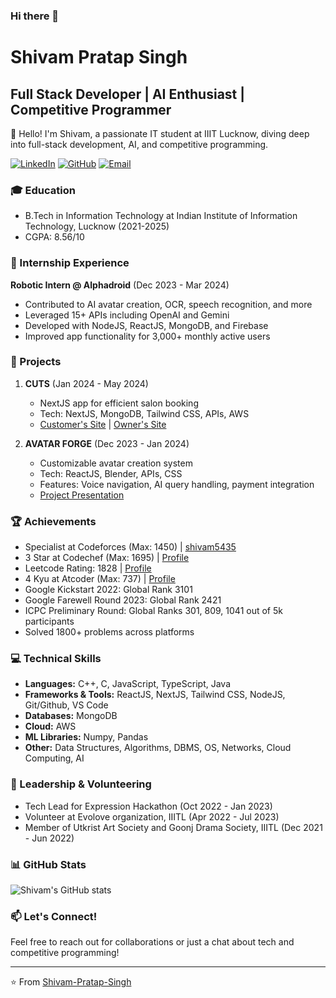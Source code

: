 ### Hi there 👋


# Shivam Pratap Singh
## Full Stack Developer | AI Enthusiast | Competitive Programmer

👋 Hello! I'm Shivam, a passionate IT student at IIIT Lucknow, diving deep into full-stack development, AI, and competitive programming.

[![LinkedIn](https://img.shields.io/badge/-Shivam_Pratap_Singh-blue?style=flat-square&logo=Linkedin&logoColor=white)](https://www.linkedin.com/in/shivam-pratap-singh/)
[![GitHub](https://img.shields.io/badge/-Shivam_Pratap_Singh-gray?style=flat-square&logo=github)](https://github.com/Shivam-Pratap-Singh)
[![Email](https://img.shields.io/badge/-shivamptsingh321@gmail.com-red?style=flat-square&logo=gmail&logoColor=white)](mailto:shivamptsingh321@gmail.com)

### 🎓 Education
- B.Tech in Information Technology at Indian Institute of Information Technology, Lucknow (2021-2025)
- CGPA: 8.56/10

### 💼 Internship Experience
**Robotic Intern @ Alphadroid** (Dec 2023 - Mar 2024)
- Contributed to AI avatar creation, OCR, speech recognition, and more
- Leveraged 15+ APIs including OpenAI and Gemini
- Developed with NodeJS, ReactJS, MongoDB, and Firebase
- Improved app functionality for 3,000+ monthly active users

### 🚀 Projects
1. **CUTS** (Jan 2024 - May 2024)
   - NextJS app for efficient salon booking
   - Tech: NextJS, MongoDB, Tailwind CSS, APIs, AWS
   - [Customer's Site](link) | [Owner's Site](link)

2. **AVATAR FORGE** (Dec 2023 - Jan 2024)
   - Customizable avatar creation system
   - Tech: ReactJS, Blender, APIs, CSS
   - Features: Voice navigation, AI query handling, payment integration
   - [Project Presentation](link)

### 🏆 Achievements
- Specialist at Codeforces (Max: 1450) | [shivam5435](https://codeforces.com/profile/shivam5435)
- 3 Star at Codechef (Max: 1695) | [Profile](link)
- Leetcode Rating: 1828 | [Profile](link)
- 4 Kyu at Atcoder (Max: 737) | [Profile](link)
- Google Kickstart 2022: Global Rank 3101
- Google Farewell Round 2023: Global Rank 2421
- ICPC Preliminary Round: Global Ranks 301, 809, 1041 out of 5k participants
- Solved 1800+ problems across platforms

### 💻 Technical Skills
- **Languages:** C++, C, JavaScript, TypeScript, Java
- **Frameworks & Tools:** ReactJS, NextJS, Tailwind CSS, NodeJS, Git/Github, VS Code
- **Databases:** MongoDB
- **Cloud:** AWS
- **ML Libraries:** Numpy, Pandas
- **Other:** Data Structures, Algorithms, DBMS, OS, Networks, Cloud Computing, AI

### 🌟 Leadership & Volunteering
- Tech Lead for Expression Hackathon (Oct 2022 - Jan 2023)
- Volunteer at Evolove organization, IIITL (Apr 2022 - Jul 2023)
- Member of Utkrist Art Society and Goonj Drama Society, IIITL (Dec 2021 - Jun 2022)

### 📊 GitHub Stats
![Shivam's GitHub stats](https://github-readme-stats.vercel.app/api?username=Shivam-Pratap-Singh&show_icons=true&theme=radical)

### 📫 Let's Connect!
Feel free to reach out for collaborations or just a chat about tech and competitive programming!

---
⭐️ From [Shivam-Pratap-Singh](https://github.com/Shivam-Pratap-Singh)
